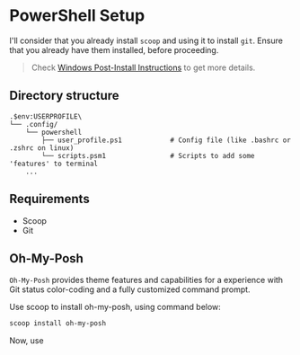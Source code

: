 # PowerShell Setup

I'll consider that you already install `scoop` and using it to install `git`. Ensure that you already have them installed, before proceeding.

> Check [Windows Post-Install Instructions](WindowsPostInstall.md) to get more details. 

## Directory structure

    .$env:USERPROFILE\
    └── .config/
        └── powershell
            ├── user_profile.ps1        	# Config file (like .bashrc or .zshrc on linux)
            └── scripts.psm1		        # Scripts to add some 'features' to terminal
        ...

## Requirements
- Scoop
- Git

## Oh-My-Posh

`Oh-My-Posh` provides theme features and capabilities for a experience with Git status color-coding and a fully customized command prompt.

Use scoop to install oh-my-posh, using command below:
```bash
scoop install oh-my-posh
```

Now, use